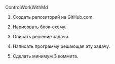 ControlWorkWithMd
 
 
1. Создать репозиторий на GitHub.com.

2. Нарисовать блок-схему.

3.  Описать решение задачи.

4. Написать программу решающая эту задачу. 

5. Сделать минимум 3 коммита.